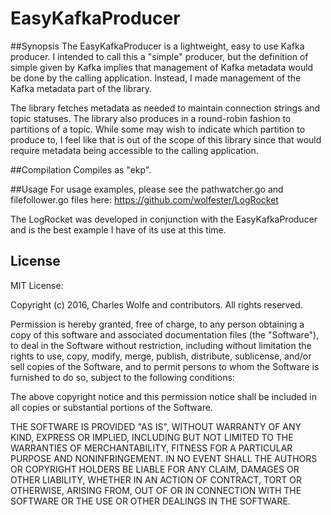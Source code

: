 # EasyKafkaProducer

##Synopsis
The EasyKafkaProducer is a lightweight, easy to use Kafka producer.  I intended to call this a "simple" producer, but the definition of simple given by Kafka implies that management of Kafka metadata would be done by the calling application.  Instead, I made management of the Kafka metadata part of the library.  

The library fetches metadata as needed to maintain connection strings and topic statuses.  The library also produces in a round-robin fashion to partitions of a topic.  While some may wish to indicate which partition to produce to, I feel like that is out of the scope of this library since that would require metadata being accessible to the calling application.

##Compilation
Compiles as "ekp". 

##Usage
For usage examples, please see the pathwatcher.go and filefollower.go files here: https://github.com/wolfester/LogRocket 

The LogRocket was developed in conjunction with the EasyKafkaProducer and is the best example I have of its use at this time.

## License

MIT License:

Copyright (c) 2016, Charles Wolfe and contributors. All rights reserved.

Permission is hereby granted, free of charge, to any person obtaining a copy of this software and associated documentation files (the "Software"), to deal in the Software without restriction, including without limitation the rights to use, copy, modify, merge, publish, distribute, sublicense, and/or sell copies of the Software, and to permit persons to whom the Software is furnished to do so, subject to the following conditions:

The above copyright notice and this permission notice shall be included in all copies or substantial portions of the Software.

THE SOFTWARE IS PROVIDED "AS IS", WITHOUT WARRANTY OF ANY KIND, EXPRESS OR IMPLIED, INCLUDING BUT NOT LIMITED TO THE WARRANTIES OF MERCHANTABILITY, FITNESS FOR A PARTICULAR PURPOSE AND NONINFRINGEMENT. IN NO EVENT SHALL THE AUTHORS OR COPYRIGHT HOLDERS BE LIABLE FOR ANY CLAIM, DAMAGES OR OTHER LIABILITY, WHETHER IN AN ACTION OF CONTRACT, TORT OR OTHERWISE, ARISING FROM, OUT OF OR IN CONNECTION WITH THE SOFTWARE OR THE USE OR OTHER DEALINGS IN THE SOFTWARE.